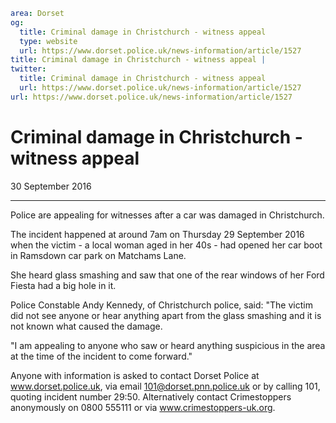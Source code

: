 ```yaml
area: Dorset
og:
  title: Criminal damage in Christchurch - witness appeal
  type: website
  url: https://www.dorset.police.uk/news-information/article/1527
title: Criminal damage in Christchurch - witness appeal |
twitter:
  title: Criminal damage in Christchurch - witness appeal
  url: https://www.dorset.police.uk/news-information/article/1527
url: https://www.dorset.police.uk/news-information/article/1527
```

# Criminal damage in Christchurch - witness appeal

30 September 2016

* * *

Police are appealing for witnesses after a car was damaged in Christchurch.

The incident happened at around 7am on Thursday 29 September 2016 when the victim - a local woman aged in her 40s - had opened her car boot in Ramsdown car park on Matchams Lane.

She heard glass smashing and saw that one of the rear windows of her Ford Fiesta had a big hole in it.

Police Constable Andy Kennedy, of Christchurch police, said: "The victim did not see anyone or hear anything apart from the glass smashing and it is not known what caused the damage.

"I am appealing to anyone who saw or heard anything suspicious in the area at the time of the incident to come forward."

Anyone with information is asked to contact Dorset Police at www.dorset.police.uk, via email 101@dorset.pnn.police.uk or by calling 101, quoting incident number 29:50. Alternatively contact Crimestoppers anonymously on 0800 555111 or via www.crimestoppers-uk.org.
